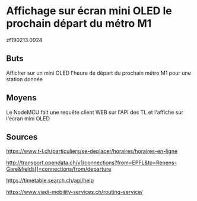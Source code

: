# Affichage sur écran mini OLED le prochain départ du métro M1
zf190213.0924

## Buts
Afficher sur un mini OLED l'heure de départ du prochain métro M1 pour une station donnée

## Moyens
Le NodeMCU fait une requête client WEB sur l'API des TL et l'affiche sur l'écran mini OLED



## Sources

https://www.t-l.ch/particuliers/se-deplacer/horaires/horaires-en-ligne

http://transport.opendata.ch/v1/connections?from=EPFL&to=Renens-Gare&fields[]=connections/from/departure

https://timetable.search.ch/api/help

https://www.viadi-mobility-services.ch/routing-service/

